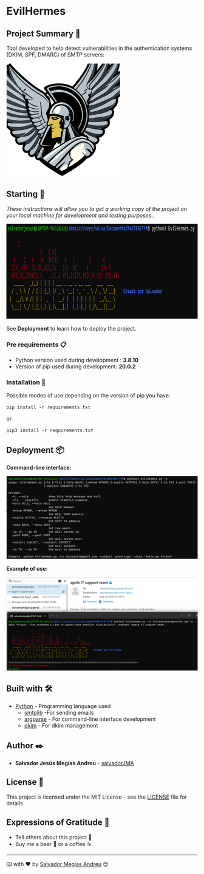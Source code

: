 # EvilHermes


## Project Summary 📃

Tool developed to help detect vulnerabilities in the authentication systems (DKIM, SPF, DMARC) of SMTP servers:


<img src="images/EvilHermes.png" width="300" height="300">

## Starting 🚀

_These instructions will allow you to get a working copy of the project on your local machine for development and testing purposes.._

<img src="images/evilhermes2.png" width="650" height="250">


See **Deployment** to learn how to deploy the project.


### Pre requirements 📋

* Python version used during development : **3.8.10**
* Version of pip used during development: **20.0.2**



### Installation 🔧

Possible modes of use depending on the version of pip you have:

```
pip install -r requirements.txt
```

or
```
pip3 install -r requirements.txt
```


## Deployment 📦

**Command-line interface:**

<img src="images/menu.png" >

**Example of use:**

<img src="images/ejemplo.png">

## Built with 🛠️


* [Python](https://www.python.org/) - Programming language used
    * [smtplib](https://docs.python.org/3/library/smtplib.html) -For sending emails
    * [argparse](https://docs.python.org/3/library/argparse.html) - For command-line interface development
    * [dkim](https://pypi.org/project/dkimpy/) - For dkim management

## Author ✒️

* **Salvador Jesús Megías Andreu** - [salvadorJMA](https://github.com/salvadorJMA)


## License 📄

This project is licensed under the MIT License - see the [LICENSE](LICENSE) file for details

## Expressions of Gratitude 🎁

* Tell others about this project 📢
* Buy me a beer 🍺 or a coffee ☕. 




---
⌨️ with ❤️ by [Salvador Megías Andreu](https://github.com/salvadorJMA) 😊
